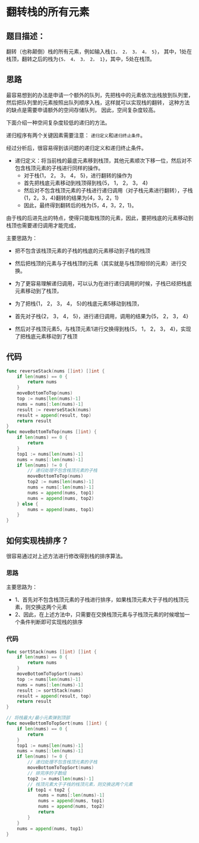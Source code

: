 # 翻转栈的所有元素
## 题目描述：
翻转（也称颠倒）栈的所有元素，例如输入栈```{1， 2， 3， 4， 5}```，
其中，1处在栈顶，翻转之后的栈为```{5， 4， 3， 2， 1}```，其中，5处在栈顶。

## 思路

最容易想到的办法是申请一个额外的队列，先把栈中的元素依次出栈放到队列里，
然后把队列里的元素按照出队列顺序入栈，这样就可以实现栈的翻转，
这种方法的缺点是需要申请额外的空间存储队列，
因此，空间复杂度较高。

下面介绍一种空间复杂度较低的递归的方法。

递归程序有两个关键因素需要注意：
``递归定义``和``递归终止条件``。

经过分析后，很容易得到该问题的递归定义和递归终止条件。

* 递归定义：将当前栈的最底元素移到栈顶，其他元素顺次下移一位，然后对不包含栈顶元素的子栈进行同样的操作。
    * 对于栈{1， 2， 3， 4， 5}，进行翻转的操作为
    * 首先把栈底元素移动到栈顶得到栈{5， 1， 2， 3， 4}
    * 然后对不包含栈顶元素的子栈进行递归调用（对子栈元素进行翻转），子栈{1，2，3，4}翻转的结果为{4，3，2，1}
    * 因此，最终得到翻转后的栈为{5，4，3，2，1}。
    
由于栈的后进先出的特点，使得只能取栈顶的元素，因此，要把栈底的元素移动到栈顶也需要递归调用才能完成，

主要思路为：
* 把不包含该栈顶元素的子栈的栈底的元素移动到子栈的栈顶
* 然后把栈顶的元素与子栈栈顶的元素（其实就是与栈顶相邻的元素）进行交换。

* 为了更容易理解递归调用，可以认为在进行递归调用的时候，子栈已经把栈底元素移动到了栈顶，
* 为了把栈{1， 2， 3， 4， 5}的栈底元素5移动到栈顶，
* 首先对子栈{2， 3， 4， 5}，进行递归调用，调用的结果为{5， 2， 3， 4}
* 然后对子栈顶元素5，与栈顶元素1进行交换得到栈{5， 1， 2， 3， 4}，实现了把栈底元素移动到了栈顶

## 代码
```go
func reverseStack(nums []int) []int {
	if len(nums) == 0 {
		return nums
	}
	moveBottomToTop(nums)
	top := nums[len(nums)-1]
	nums = nums[:len(nums)-1]
	result := reverseStack(nums)
	result = append(result, top)
	return result
}
func moveBottomToTop(nums []int) {
	if len(nums) == 0 {
		return
	}
	top1 := nums[len(nums)-1]
	nums = nums[:len(nums)-1]
	if len(nums) != 0 {
		// 递归处理不包含栈顶元素的子栈
		moveBottomToTop(nums)
		top2 := nums[len(nums)-1]
		nums = nums[:len(nums)-1]
		nums = append(nums, top1)
		nums = append(nums, top2)
	} else {
		nums = append(nums, top1)
	}
}
```

## 如何实现栈排序？
很容易通过对上述方法进行修改得到栈的排序算法。
### 思路
主要思路为：
* 1、首先对不包含栈顶元素的子栈进行排序，如果栈顶元素大于子栈的栈顶元素，则交换这两个元素
* 2、因此，在上述方法中，只需要在交换栈顶元素与子栈顶元素的时候增加一个条件判断即可实现栈的排序
### 代码
```go
func sortStack(nums []int) []int {
	if len(nums) == 0 {
		return nums
	}
	moveBottomToTopSort(nums)
	top := nums[len(nums)-1]
	nums = nums[:len(nums)-1]
	result := sortStack(nums)
	result = append(result, top)
	return result
}

// 将栈最大/最小元素弹到顶部
func moveBottomToTopSort(nums []int) {
	if len(nums) == 0 {
		return
	}
	top1 := nums[len(nums)-1]
	nums = nums[:len(nums)-1]
	if len(nums) != 0 {
		// 递归处理不包含栈顶元素的子栈
		moveBottomToTopSort(nums)
		// 排完序的子数组
		top2 := nums[len(nums)-1]
		// 栈顶元素大于子栈的栈顶元素，则交换这两个元素
		if top1 < top2 {
			nums = nums[:len(nums)-1]
			nums = append(nums, top1)
			nums = append(nums, top2)
			return
		}
	}
	nums = append(nums, top1)
}
```
